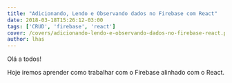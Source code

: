 ```yaml
---
title: "Adicionando, Lendo e Observando dados no Firebase com React"
date: 2018-03-18T15:26:12-03:00
tags: ['CRUD', 'firebase', 'react']
cover: /covers/adicionando-lendo-e-observando-dados-no-firebase-react.png
author: lhas
---
```


Olá a todos!

Hoje iremos aprender como trabalhar com o Firebase alinhado com o React.
